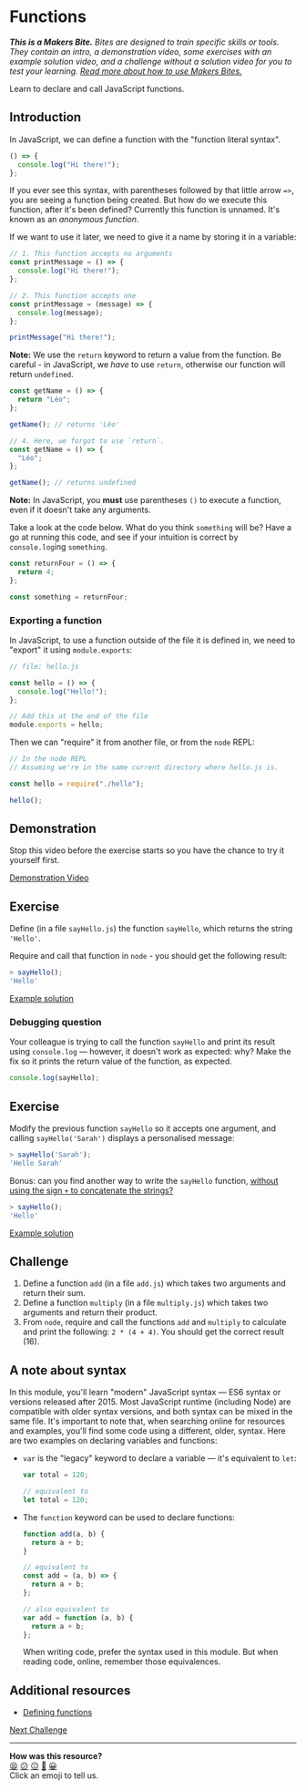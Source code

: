 # Functions

_**This is a Makers Bite.** Bites are designed to train specific skills or tools. They
contain an intro, a demonstration video, some exercises with an example solution video,
and a challenge without a solution video for you to test your learning. [Read more about
how to use Makers
Bites.](https://github.com/makersacademy/course/blob/main/labels/bites.md)_

Learn to declare and call JavaScript functions.

## Introduction

In JavaScript, we can define a function with the "function literal syntax".

```js
() => {
  console.log("Hi there!");
};
```

If you ever see this syntax, with parentheses followed by that little arrow
`=>`, you are seeing a function being created. But how do we execute this
function, after it's been defined? Currently this function is unnamed. It's
known as an _anonymous function_.

If we want to use it later, we need to give it a name by storing it in a variable:

```js
// 1. This function accepts no arguments
const printMessage = () => {
  console.log("Hi there!");
};

// 2. This function accepts one
const printMessage = (message) => {
  console.log(message);
};

printMessage("Hi there!");
```

**Note:** We use the `return` keyword to return a value from the function.
Be careful - in JavaScript, we _have_ to use `return`, otherwise our function will return
`undefined`.

```js
const getName = () => {
  return "Léo";
};

getName(); // returns 'Léo'

// 4. Here, we forgot to use `return`.
const getName = () => {
  "Léo";
};

getName(); // returns undefined
```

**Note:** In JavaScript, you **must** use parentheses `()` to execute a function,
even if it doesn't take any arguments.

Take a look at the code below. What do you think `something` will be? Have a go
at running this code, and see if your intuition is correct by `console.log`ing `something`.

```js
const returnFour = () => {
  return 4;
};

const something = returnFour;
```

### Exporting a function

In JavaScript, to use a function outside of the file it is defined in, we need to "export"
it using `module.exports`:

```js
// file: hello.js

const hello = () => {
  console.log("Hello!");
};

// Add this at the end of the file
module.exports = hello;
```

Then we can "require" it from another file, or from the `node` REPL:

```js
// In the node REPL
// Assuming we're in the same current directory where hello.js is.

const hello = require("./hello");

hello();
```

## Demonstration

Stop this video before the exercise starts so you have the chance to try it yourself
first.

[Demonstration Video](https://youtu.be/l6UR1mK6dsg?t=334)

## Exercise

Define (in a file `sayHello.js`) the function `sayHello`, which returns the string
`'Hello'`.

Require and call that function in `node` - you should get the following result:

```javascript
> sayHello();
'Hello'
```

[Example solution](https://youtu.be/l6UR1mK6dsg?t=628)

### Debugging question

Your colleague is trying to call the function `sayHello` and print its result using
`console.log` — however, it doesn't work as expected: why? Make the fix so it prints the
return value of the function, as expected.

```javascript
console.log(sayHello);
```

## Exercise

Modify the previous function `sayHello` so it accepts one argument, and calling
`sayHello('Sarah')` displays a personalised message:

```javascript
> sayHello('Sarah');
'Hello Sarah'
```

Bonus: can you find another way to write the `sayHello` function, [without using the sign
`+` to concatenate the
strings?](https://developer.mozilla.org/en-US/docs/Web/JavaScript/Reference/Template_literals#string_interpolation)

```javascript
> sayHello();
'Hello'
```

[Example solution](https://youtu.be/l6UR1mK6dsg?t=675)

## Challenge

1. Define a function `add` (in a file `add.js`) which takes two arguments and return their
   sum.
2. Define a function `multiply` (in a file `multiply.js`) which takes two arguments and
   return their product.
3. From `node`, require and call the functions `add` and `multiply` to calculate and print
   the following: `2 * (4 + 4)`. You should get the correct result (16).

## A note about syntax

In this module, you'll learn "modern" JavaScript syntax — ES6 syntax or versions released
after 2015. Most JavaScript runtime (including Node) are compatible with older syntax
versions, and both syntax can be mixed in the same file. It's important to note that, when
searching online for resources and examples, you'll find some code using a different,
older, syntax. Here are two examples on declaring variables and functions:

- `var` is the "legacy" keyword to declare a variable — it's equivalent to `let`:

  ```js
  var total = 120;

  // equivalent to
  let total = 120;
  ```

- The `function` keyword can be used to declare functions:

  ```js
  function add(a, b) {
    return a + b;
  }

  // equivalent to
  const add = (a, b) => {
    return a + b;
  };

  // also equivalent to
  var add = function (a, b) {
    return a + b;
  };
  ```

  When writing code, prefer the syntax used in this module. But when reading code, online,
  remember those equivalences.

## Additional resources

- [Defining
  functions](https://developer.mozilla.org/en-US/docs/Web/JavaScript/Guide/Functions#defining_functions)

[Next Challenge](05_conditionals.md)

<!-- BEGIN GENERATED SECTION DO NOT EDIT -->

---

**How was this resource?**  
[😫](https://airtable.com/shrUJ3t7KLMqVRFKR?prefill_Repository=makersacademy%2Fjavascript-fundamentals&prefill_File=bites%2F04_functions.md&prefill_Sentiment=😫) [😕](https://airtable.com/shrUJ3t7KLMqVRFKR?prefill_Repository=makersacademy%2Fjavascript-fundamentals&prefill_File=bites%2F04_functions.md&prefill_Sentiment=😕) [😐](https://airtable.com/shrUJ3t7KLMqVRFKR?prefill_Repository=makersacademy%2Fjavascript-fundamentals&prefill_File=bites%2F04_functions.md&prefill_Sentiment=😐) [🙂](https://airtable.com/shrUJ3t7KLMqVRFKR?prefill_Repository=makersacademy%2Fjavascript-fundamentals&prefill_File=bites%2F04_functions.md&prefill_Sentiment=🙂) [😀](https://airtable.com/shrUJ3t7KLMqVRFKR?prefill_Repository=makersacademy%2Fjavascript-fundamentals&prefill_File=bites%2F04_functions.md&prefill_Sentiment=😀)  
Click an emoji to tell us.

<!-- END GENERATED SECTION DO NOT EDIT -->
